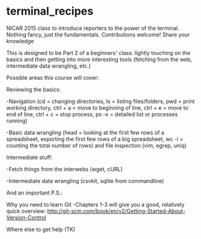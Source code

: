 terminal_recipes
================

NICAR 2015 class to introduce reporters to the power of the terminal. Nothing fancy, just the fundamentals. Contributions welcome! Share your knowledge

This is designed to be Part 2 of a beginners' class: lightly touching on the basics and then getting into more interesting tools (fetching from the web, intermediate data wrangling, etc.)

Possible areas this course will cover:

Reviewing the basics:

-Navigation (cd = changing directories, ls = listing files/folders, pwd = print working directory, ctrl + a = move to beginning of line, ctrl + e = move to end of line, ctrl + c = stop process, ps -x = detailed list or processes running)

-Basic data wrangling (head = looking at the first few rows of a spreadsheet, exporting the first few rows of a big spreadsheet, wc -l = counting the total number of rows) and file inspection (vim, egrep, uniq)

Intermediate stuff: 

-Fetch things from the interwebs (wget, cURL)

-Intermediate data wrangling (csvkit, sqlite from commandline)

And an important P.S.:

Why you need to learn Git
-Chapters 1-3 will give you a good, relatively quick overview:
http://git-scm.com/book/en/v2/Getting-Started-About-Version-Control

Where else to get help (TK)
